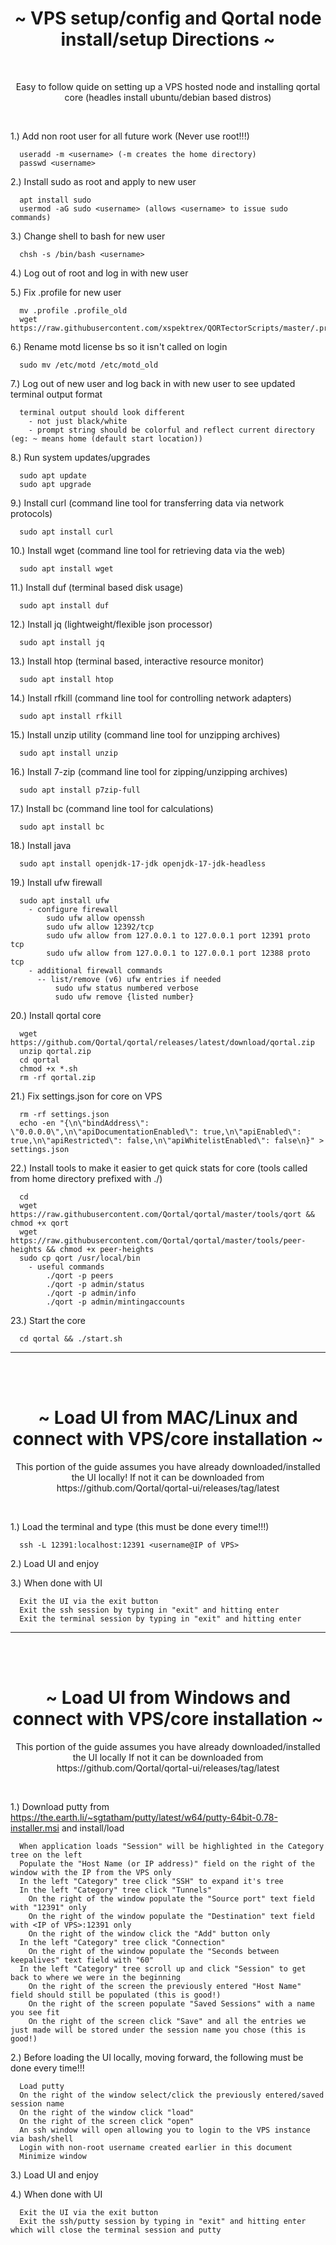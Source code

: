 <h1 align="center">
~ VPS setup/config and Qortal node install/setup Directions ~
</h1>
<br>
<p align="center">
Easy to follow quide on setting up a VPS hosted node and installing qortal core (headles install ubuntu/debian based distros)
</p>
<br>


1.) Add non root user for all future work (Never use root!!!)
```
  useradd -m <username> (-m creates the home directory)
  passwd <username>
```

2.) Install sudo as root and apply to new user
```
  apt install sudo
  usermod -aG sudo <username> (allows <username> to issue sudo commands)
```

3.) Change shell to bash for new user
```
  chsh -s /bin/bash <username>
```

4.) Log out of root and log in with new user

5.) Fix .profile for new user
```
  mv .profile .profile_old
  wget https://raw.githubusercontent.com/xspektrex/QORTectorScripts/master/.profile
```

6.) Rename motd license bs so it isn't called on login
```
  sudo mv /etc/motd /etc/motd_old
```

7.) Log out of new user and log back in with new user to see updated terminal output format
```
  terminal output should look different
    - not just black/white
    - prompt string should be colorful and reflect current directory (eg: ~ means home (default start location))
```

8.) Run system updates/upgrades
```
  sudo apt update
  sudo apt upgrade
```

9.) Install curl (command line tool for transferring data via network protocols)
```
  sudo apt install curl
```

10.) Install wget (command line tool for retrieving data via the web)
```
  sudo apt install wget
```

11.) Install duf (terminal based disk usage)
```
  sudo apt install duf
```

12.) Install jq (lightweight/flexible json processor)
```
  sudo apt install jq 
```

13.) Install htop (terminal based, interactive resource monitor)
```
  sudo apt install htop
```

14.) Install rfkill (command line tool for controlling network adapters)
```
  sudo apt install rfkill
```

15.) Install unzip utility (command line tool for unzipping archives)
```
  sudo apt install unzip
```

16.) Install 7-zip (command line tool for zipping/unzipping archives)
```
  sudo apt install p7zip-full
```

17.) Install bc (command line tool for calculations)
```
  sudo apt install bc
```

18.) Install java
```
  sudo apt install openjdk-17-jdk openjdk-17-jdk-headless
```

19.) Install ufw firewall
```
  sudo apt install ufw
    - configure firewall
        sudo ufw allow openssh
        sudo ufw allow 12392/tcp
        sudo ufw allow from 127.0.0.1 to 127.0.0.1 port 12391 proto tcp
        sudo ufw allow from 127.0.0.1 to 127.0.0.1 port 12388 proto tcp
    - additional firewall commands
      -- list/remove (v6) ufw entries if needed
          sudo ufw status numbered verbose
          sudo ufw remove {listed number}
```

20.) Install qortal core
```
  wget https://github.com/Qortal/qortal/releases/latest/download/qortal.zip
  unzip qortal.zip            
  cd qortal         
  chmod +x *.sh
  rm -rf qortal.zip
```

21.) Fix settings.json for core on VPS
```
  rm -rf settings.json
  echo -en "{\n\"bindAddress\": \"0.0.0.0\",\n\"apiDocumentationEnabled\": true,\n\"apiEnabled\": true,\n\"apiRestricted\": false,\n\"apiWhitelistEnabled\": false\n}" > settings.json
```

22.) Install tools to make it easier to get quick stats for core (tools called from home directory prefixed with ./)
```
  cd
  wget https://raw.githubusercontent.com/Qortal/qortal/master/tools/qort && chmod +x qort
  wget https://raw.githubusercontent.com/Qortal/qortal/master/tools/peer-heights && chmod +x peer-heights
  sudo cp qort /usr/local/bin
    - useful commands
        ./qort -p peers
        ./qort -p admin/status
        ./qort -p admin/info
        ./qort -p admin/mintingaccounts
```
23.) Start the core
```
  cd qortal && ./start.sh
```
---
<br></br>

<h1 align="center">
~ Load UI from MAC/Linux and connect with VPS/core installation ~
</h1>
<p align="center">
This portion of the guide assumes you have already downloaded/installed the UI locally!
If not it can be downloaded from https://github.com/Qortal/qortal-ui/releases/tag/latest
</p>
<br>

1.) Load the terminal and type (this must be done every time!!!)
```
  ssh -L 12391:localhost:12391 <username@IP of VPS>
```
2.) Load UI and enjoy

3.) When done with UI
```
  Exit the UI via the exit button
  Exit the ssh session by typing in "exit" and hitting enter
  Exit the terminal session by typing in "exit" and hitting enter
```
---
<br></br>

<h1 align="center">
~ Load UI from Windows and connect with VPS/core installation ~
</h1>
<p align="center">
This portion of the guide assumes you have already downloaded/installed the UI locally
If not it can be downloaded from https://github.com/Qortal/qortal-ui/releases/tag/latest
</p>
<br>
  
1.) Download putty from https://the.earth.li/~sgtatham/putty/latest/w64/putty-64bit-0.78-installer.msi and install/load
```
  When application loads "Session" will be highlighted in the Category tree on the left
  Populate the "Host Name (or IP address)" field on the right of the window with the IP from the VPS only
  In the left "Category" tree click "SSH" to expand it's tree
  In the left "Category" tree click "Tunnels"
    On the right of the window populate the "Source port" text field with "12391" only
    On the right of the window populate the "Destination" text field with <IP of VPS>:12391 only
    On the right of the window click the "Add" button only
  In the left "Category" tree click "Connection"
    On the right of the window populate the "Seconds between keepalives" text field with "60"
  In the left "Category" tree scroll up and click "Session" to get back to where we were in the beginning
    On the right of the screen the previously entered "Host Name" field should still be populated (this is good!)
    On the right of the screen populate "Saved Sessions" with a name you see fit
    On the right of the screen click "Save" and all the entries we just made will be stored under the session name you chose (this is good!)
```
2.) Before loading the UI locally, moving forward, the following must be done every time!!!
```
  Load putty
  On the right of the window select/click the previously entered/saved session name
  On the right of the window click "load"
  On the right of the screen click "open"
  An ssh window will open allowing you to login to the VPS instance via bash/shell
  Login with non-root username created earlier in this document
  Minimize window
```
3.) Load UI and enjoy

4.) When done with UI
```
  Exit the UI via the exit button
  Exit the ssh/putty session by typing in "exit" and hitting enter which will close the terminal session and putty
```
